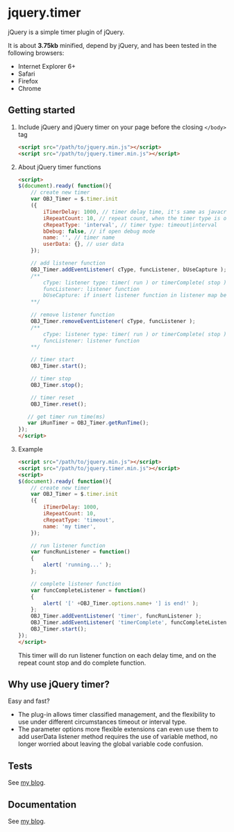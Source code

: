 
# jquery.timer

jQuery is a simple timer plugin of jQuery.

It is about **3.75kb** minified, depend by jQuery, and has been tested in the following browsers:

- Internet Explorer 6+
- Safari
- Firefox
- Chrome


## Getting started

1.  Include jQuery and jQuery timer on your page before the closing ``</body>`` tag

    ```html
    <script src="/path/to/jquery.min.js"></script>
    <script src="/path/to/jquery.timer.min.js"></script>
    ```

2.  About jQuery timer functions

    ```html
    <script>
    $(document).ready( function(){
        // create new timer
        var OBJ_Timer = $.timer.init
	    ({
	        iTimerDelay: 1000, // timer delay time, it's same as javacript
            iRepeatCount: 10, // repeat count, when the timer type is only valid timeout
            cRepeatType: 'interval', // timer type: timeout|interval
            bDebug: false, // if open debug mode
            name: '', // timer name
            userData: {}, // user data	
	    });

        // add listener function
        OBJ_Timer.addEventListener( cType, funcListener, bUseCapture ); 
	    /**
            cType: listener type: timer( run ) or timerComplete( stop )
	        funcListener: listener function
	        bUseCapture: if insert listener function in listener map begin
	    **/
        
	    // remove listener function
        OBJ_Timer.removeEventListener( cType, funcListener ); 
	    /**
            cType: listener type: timer( run ) or timerComplete( stop )
	        funcListener: listener function
	    **/

        // timer start
        OBJ_Timer.start();

        // timer stop
        OBJ_Timer.stop();

        // timer reset
        OBJ_Timer.reset();

	   // get timer run time(ms)
	   var iRunTimer = OBJ_Timer.getRunTime();
    });
    </script>
    ```

3.  Example
    ```html
    <script src="/path/to/jquery.min.js"></script>
    <script src="/path/to/jquery.timer.min.js"></script>
    <script>
    $(document).ready( function(){
        // create new timer
        var OBJ_Timer = $.timer.init
	    ({
	        iTimerDelay: 1000, 
            iRepeatCount: 10, 
            cRepeatType: 'timeout', 
            name: 'my timer',
	    });
	
	    // run listener function
	    var funcRunListener = function()
	    {
	        alert( 'running...' );
	    };

        // complete listener function
	    var funcCompleteListener = function()
	    {
	        alert( '[' +OBJ_Timer.options.name+ '] is end!' );
	    };
        OBJ_Timer.addEventListener( 'timer', funcRunListener );
        OBJ_Timer.addEventListener( 'timerComplete', funcCompleteListener );
        OBJ_Timer.start();
    });
    </script>
    ```
    This timer will do run listener function on each delay time, and on the repeat count stop and do complete function.

## Why use jQuery timer?

Easy and fast?

- The plug-in allows timer classified management, and the flexibility to use under different circumstances timeout or interval type.
- The parameter options more flexible extensions can even use them to add userData listener method requires the use of variable method, no longer worried about leaving the global variable code confusion.

## Tests

See <a href="http://www.cnblogs.com/lianyue/archive/2013/05/28/3105015.html" target="_blank">my blog</a>.

## Documentation

See <a href="http://www.cnblogs.com/lianyue/archive/2013/05/28/3105015.html" target="_blank">my blog</a>.
